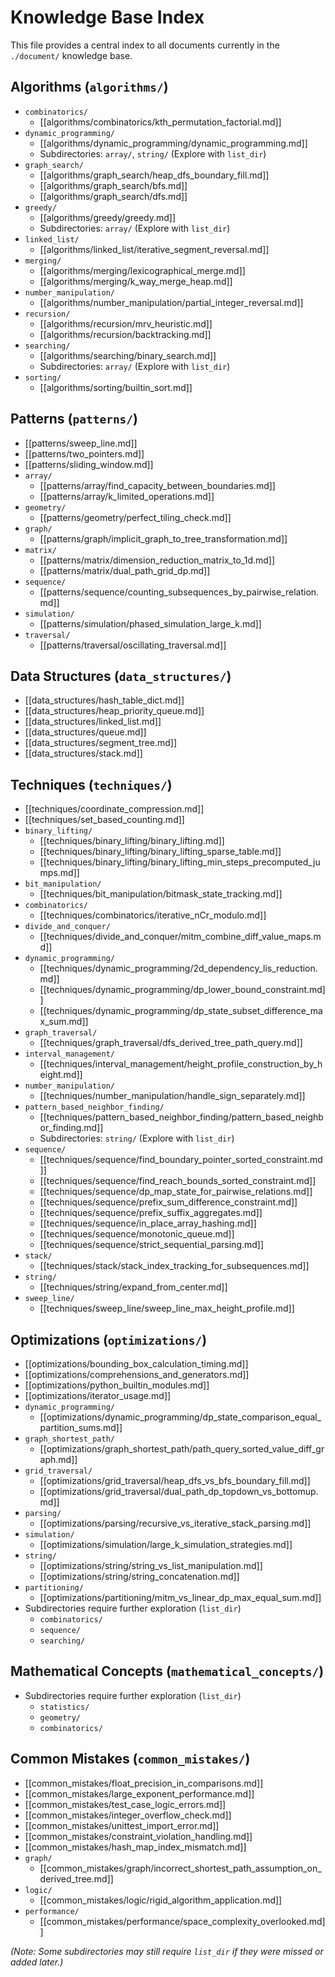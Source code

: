 # Knowledge Base Index

This file provides a central index to all documents currently in the `./document/` knowledge base.

## Algorithms (`algorithms/`)
*   `combinatorics/`
    *   [[algorithms/combinatorics/kth_permutation_factorial.md]]
*   `dynamic_programming/`
    *   [[algorithms/dynamic_programming/dynamic_programming.md]]
    *   Subdirectories: `array/`, `string/` (Explore with `list_dir`)
*   `graph_search/`
    *   [[algorithms/graph_search/heap_dfs_boundary_fill.md]]
    *   [[algorithms/graph_search/bfs.md]]
    *   [[algorithms/graph_search/dfs.md]]
*   `greedy/`
    *   [[algorithms/greedy/greedy.md]]
    *   Subdirectories: `array/` (Explore with `list_dir`)
*   `linked_list/`
    *   [[algorithms/linked_list/iterative_segment_reversal.md]]
*   `merging/`
    *   [[algorithms/merging/lexicographical_merge.md]]
    *   [[algorithms/merging/k_way_merge_heap.md]]
*   `number_manipulation/`
    *   [[algorithms/number_manipulation/partial_integer_reversal.md]]
*   `recursion/`
    *   [[algorithms/recursion/mrv_heuristic.md]]
    *   [[algorithms/recursion/backtracking.md]]
*   `searching/`
    *   [[algorithms/searching/binary_search.md]]
    *   Subdirectories: `array/` (Explore with `list_dir`)
*   `sorting/`
    *   [[algorithms/sorting/builtin_sort.md]]

## Patterns (`patterns/`)
*   [[patterns/sweep_line.md]]
*   [[patterns/two_pointers.md]]
*   [[patterns/sliding_window.md]]
*   `array/`
    *   [[patterns/array/find_capacity_between_boundaries.md]]
    *   [[patterns/array/k_limited_operations.md]]
*   `geometry/`
    *   [[patterns/geometry/perfect_tiling_check.md]]
*   `graph/`
    *   [[patterns/graph/implicit_graph_to_tree_transformation.md]]
*   `matrix/`
    *   [[patterns/matrix/dimension_reduction_matrix_to_1d.md]]
    *   [[patterns/matrix/dual_path_grid_dp.md]]
*   `sequence/`
    *   [[patterns/sequence/counting_subsequences_by_pairwise_relation.md]]
*   `simulation/`
    *   [[patterns/simulation/phased_simulation_large_k.md]]
*   `traversal/`
    *   [[patterns/traversal/oscillating_traversal.md]]

## Data Structures (`data_structures/`)
*   [[data_structures/hash_table_dict.md]]
*   [[data_structures/heap_priority_queue.md]]
*   [[data_structures/linked_list.md]]
*   [[data_structures/queue.md]]
*   [[data_structures/segment_tree.md]]
*   [[data_structures/stack.md]]

## Techniques (`techniques/`)
*   [[techniques/coordinate_compression.md]]
*   [[techniques/set_based_counting.md]]
*   `binary_lifting/`
    *   [[techniques/binary_lifting/binary_lifting.md]]
    *   [[techniques/binary_lifting/binary_lifting_sparse_table.md]]
    *   [[techniques/binary_lifting/binary_lifting_min_steps_precomputed_jumps.md]]
*   `bit_manipulation/`
    *   [[techniques/bit_manipulation/bitmask_state_tracking.md]]
*   `combinatorics/`
    *   [[techniques/combinatorics/iterative_nCr_modulo.md]]
*   `divide_and_conquer/`
    *   [[techniques/divide_and_conquer/mitm_combine_diff_value_maps.md]]
*   `dynamic_programming/`
    *   [[techniques/dynamic_programming/2d_dependency_lis_reduction.md]]
    *   [[techniques/dynamic_programming/dp_lower_bound_constraint.md]]
    *   [[techniques/dynamic_programming/dp_state_subset_difference_max_sum.md]]
*   `graph_traversal/`
    *   [[techniques/graph_traversal/dfs_derived_tree_path_query.md]]
*   `interval_management/`
    *   [[techniques/interval_management/height_profile_construction_by_height.md]]
*   `number_manipulation/`
    *   [[techniques/number_manipulation/handle_sign_separately.md]]
*   `pattern_based_neighbor_finding/`
    *   [[techniques/pattern_based_neighbor_finding/pattern_based_neighbor_finding.md]]
    *   Subdirectories: `string/` (Explore with `list_dir`)
*   `sequence/`
    *   [[techniques/sequence/find_boundary_pointer_sorted_constraint.md]]
    *   [[techniques/sequence/find_reach_bounds_sorted_constraint.md]]
    *   [[techniques/sequence/dp_map_state_for_pairwise_relations.md]]
    *   [[techniques/sequence/prefix_sum_difference_constraint.md]]
    *   [[techniques/sequence/prefix_suffix_aggregates.md]]
    *   [[techniques/sequence/in_place_array_hashing.md]]
    *   [[techniques/sequence/monotonic_queue.md]]
    *   [[techniques/sequence/strict_sequential_parsing.md]]
*   `stack/`
    *   [[techniques/stack/stack_index_tracking_for_subsequences.md]]
*   `string/`
    *   [[techniques/string/expand_from_center.md]]
*   `sweep_line/`
    *   [[techniques/sweep_line/sweep_line_max_height_profile.md]]

## Optimizations (`optimizations/`)
*   [[optimizations/bounding_box_calculation_timing.md]]
*   [[optimizations/comprehensions_and_generators.md]]
*   [[optimizations/python_builtin_modules.md]]
*   [[optimizations/iterator_usage.md]]
*   `dynamic_programming/`
    *   [[optimizations/dynamic_programming/dp_state_comparison_equal_partition_sums.md]]
*   `graph_shortest_path/`
    *   [[optimizations/graph_shortest_path/path_query_sorted_value_diff_graph.md]]
*   `grid_traversal/`
    *   [[optimizations/grid_traversal/heap_dfs_vs_bfs_boundary_fill.md]]
    *   [[optimizations/grid_traversal/dual_path_dp_topdown_vs_bottomup.md]]
*   `parsing/`
    *   [[optimizations/parsing/recursive_vs_iterative_stack_parsing.md]]
*   `simulation/`
    *   [[optimizations/simulation/large_k_simulation_strategies.md]]
*   `string/`
    *   [[optimizations/string/string_vs_list_manipulation.md]]
    *   [[optimizations/string/string_concatenation.md]]
*   `partitioning/`
    *   [[optimizations/partitioning/mitm_vs_linear_dp_max_equal_sum.md]]
*   Subdirectories require further exploration (`list_dir`)
    *   `combinatorics/`
    *   `sequence/`
    *   `searching/`

## Mathematical Concepts (`mathematical_concepts/`)
*   Subdirectories require further exploration (`list_dir`)
    *   `statistics/`
    *   `geometry/`
    *   `combinatorics/`

## Common Mistakes (`common_mistakes/`)
*   [[common_mistakes/float_precision_in_comparisons.md]]
*   [[common_mistakes/large_exponent_performance.md]]
*   [[common_mistakes/test_case_logic_errors.md]]
*   [[common_mistakes/integer_overflow_check.md]]
*   [[common_mistakes/unittest_import_error.md]]
*   [[common_mistakes/constraint_violation_handling.md]]
*   [[common_mistakes/hash_map_index_mismatch.md]]
*   `graph/`
    *   [[common_mistakes/graph/incorrect_shortest_path_assumption_on_derived_tree.md]]
*   `logic/`
    *   [[common_mistakes/logic/rigid_algorithm_application.md]]
*   `performance/`
    *   [[common_mistakes/performance/space_complexity_overlooked.md]]

*(Note: Some subdirectories may still require `list_dir` if they were missed or added later.)* 